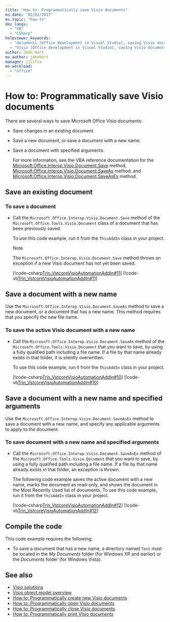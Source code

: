 ```yaml
---
title: "How to: Programmatically save Visio documents"
ms.date: "02/02/2017"
ms.topic: "how-to"
dev_langs:
  - "VB"
  - "CSharp"
helpviewer_keywords:
  - "documents [Office development in Visual Studio], saving Visio documents"
  - "Visio [Office development in Visual Studio], saving Visio documents"
author: John-Hart
ms.author: johnhart
manager: jillfra
ms.workload:
  - "office"
---
```

# How to: Programmatically save Visio documents
  There are several ways to save Microsoft Office Visio documents:

- Save changes in an existing document.

- Save a new document, or save a document with a new name.

- Save a document with specified arguments.

  For more information, see the VBA reference documentation for the [Microsoft.Office.Interop.Visio.Document.Save](/office/vba/api/Visio.Document.Save) method, [Microsoft.Office.Interop.Visio.Document.SaveAs](/office/vba/api/Visio.Document.SaveAs) method, and [Microsoft.Office.Interop.Visio.Document.SaveAsEx](/office/vba/api/Visio.Document.SaveAsEx) method.

## Save an existing document

### To save a document

- Call the `Microsoft.Office.Interop.Visio.Document.Save` method of the `Microsoft.Office.Tools.Visio.Document` class of a document that has been previously saved.

     To use this code example, run it from the `ThisAddIn` class in your project.

    > [!NOTE]
    > The `Microsoft.Office.Interop.Visio.Document.Save` method throws an exception if a new Visio document has not yet been saved.

     [!code-csharp[Trin_VstcoreVisioAutomationAddIn#11](../vsto/codesnippet/CSharp/trin_vstcorevisioautomationaddin/ThisAddIn.cs#11)]
     [!code-vb[Trin_VstcoreVisioAutomationAddIn#11](../vsto/codesnippet/VisualBasic/trin_vstcorevisioautomationaddin/ThisAddIn.vb#11)]

## Save a document with a new name
 Use the `Microsoft.Office.Interop.Visio.Document.SaveAs` method to save a new document, or a document that has a new name. This method requires that you specify the new file name.

### To save the active Visio document with a new name

- Call the `Microsoft.Office.Interop.Visio.Document.SaveAs` method of the `Microsoft.Office.Tools.Visio.Document` that you want to save, by using a fully qualified path including a file name. If a file by that name already exists in that folder, it is silently overwritten.

     To use this code example, run it from the `ThisAddIn` class in your project.

     [!code-csharp[Trin_VstcoreVisioAutomationAddIn#10](../vsto/codesnippet/CSharp/trin_vstcorevisioautomationaddin/ThisAddIn.cs#10)]
     [!code-vb[Trin_VstcoreVisioAutomationAddIn#10](../vsto/codesnippet/VisualBasic/trin_vstcorevisioautomationaddin/ThisAddIn.vb#10)]

## Save a document with a new name and specified arguments
 Use the `Microsoft.Office.Interop.Visio.Document.SaveAsEx` method to save a document with a new name, and specify any applicable arguments to apply to the document.

### To save document with a new name and specified arguments

- Call the `Microsoft.Office.Interop.Visio.Document.SaveAsEx` method of the `Microsoft.Office.Tools.Visio.Document` that you want to save, by using a fully qualified path including a file name. If a file by that name already exists in that folder, an exception is thrown.

     The following code example saves the active document with a new name, marks the document as read-only, and shows the document in the Most Recently Used list of documents. To use this code example, run it from the `ThisAddIn` class in your project.

     [!code-csharp[Trin_VstcoreVisioAutomationAddIn#12](../vsto/codesnippet/CSharp/trin_vstcorevisioautomationaddin/ThisAddIn.cs#12)]
     [!code-vb[Trin_VstcoreVisioAutomationAddIn#12](../vsto/codesnippet/VisualBasic/trin_vstcorevisioautomationaddin/ThisAddIn.vb#12)]

## Compile the code
 This code example requires the following:

- To save a document that has a new name, a directory named `Test` must be located in the *My Documents* folder (for Windows XP and earlier) or the *Documents* folder (for Windows Vista).

## See also
- [Visio solutions](../vsto/visio-solutions.md)
- [Visio object model overview](../vsto/visio-object-model-overview.md)
- [How to: Programmatically create new Visio documents](../vsto/how-to-programmatically-create-new-visio-documents.md)
- [How to: Programmatically open Visio documents](../vsto/how-to-programmatically-open-visio-documents.md)
- [How to: Programmatically close Visio documents](../vsto/how-to-programmatically-close-visio-documents.md)
- [How to: Programmatically print Visio documents](../vsto/how-to-programmatically-print-visio-documents.md)
